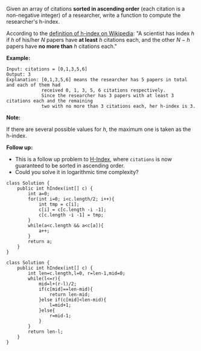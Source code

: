 Given an array of citations **sorted in ascending order** (each citation is a non-negative integer) of a researcher, write a function to compute the researcher's h-index.

According to the [definition of h-index on Wikipedia](https://en.wikipedia.org/wiki/H-index): "A scientist has index *h* if *h* of his/her *N* papers have **at least** *h* citations each, and the other *N − h* papers have **no more than** *h* citations each."

**Example:**

```
Input: citations = [0,1,3,5,6]
Output: 3 
Explanation: [0,1,3,5,6] means the researcher has 5 papers in total and each of them had 
             received 0, 1, 3, 5, 6 citations respectively. 
             Since the researcher has 3 papers with at least 3 citations each and the remaining 
             two with no more than 3 citations each, her h-index is 3.
```

**Note:**

If there are several possible values for *h*, the maximum one is taken as the h-index.

**Follow up:**

- This is a follow up problem to [H-Index](https://leetcode.com/problems/h-index/description/), where `citations` is now guaranteed to be sorted in ascending order.
- Could you solve it in logarithmic time complexity?

```
class Solution {
    public int hIndex(int[] c) {
        int a=0;
        for(int i=0; i<c.length/2; i++){
            int tmp = c[i];
            c[i] = c[c.length -i -1];
            c[c.length -i -1] = tmp;
        }
        while(a<c.length && a<c[a]){
            a++;
        }
        return a;
    }
}
```

```
class Solution {
    public int hIndex(int[] c) {
        int len=c.length,l=0, r=len-1,mid=0;
        while(l<=r){
            mid=l+(r-l)/2;
            if(c[mid]==len-mid){
                return len-mid;
            }else if(c[mid]<len-mid){
                l=mid+1;
            }else{
                r=mid-1;
            }
        }
        return len-l;
    }
}
```

